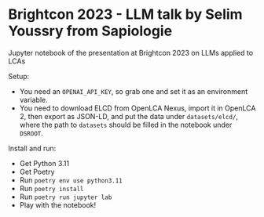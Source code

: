 # Brightcon 2023 - LLM talk by Selim Youssry from Sapiologie

Jupyter notebook of the presentation at Brightcon 2023 on LLMs applied to LCAs

Setup:

- You need an `OPENAI_API_KEY`, so grab one and set it as an environment variable.
- You need to download ELCD from OpenLCA Nexus, import it in OpenLCA 2, then export as JSON-LD, and put the data under `datasets/elcd/`, where the path to `datasets` should be filled in the notebook under `DSROOT`.

Install and run:

- Get Python 3.11
- Get Poetry
- Run `poetry env use python3.11`
- Run `poetry install`
- Run `poetry run jupyter lab`
- Play with the notebook!

